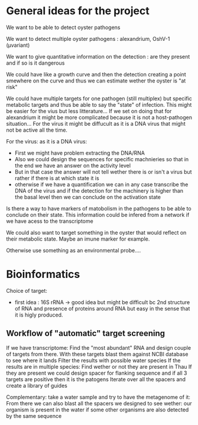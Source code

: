 # General ideas for the project
We want to be able to detect oyster pathogens

We want to detect multiple oyster pathogens : alexandrium, OshV-1 (µvariant)

We want to give quantitative information on the detection : are they present and if so is it dangerous

We could have like a growth curve and then the detection creating a point smewhere on the curve and thus we can estimate wether the oyster is "at risk" 

We could have multiple targets for one pathogen (still multiplex) but specific metabolic targets and thus be able to say the "state" of infection. This might be easier for the vius but less litterature...
If we set on doing that for alexandrium it might be more complicated because it is not a host-pathogen situation...
For the virus it might be diffucult as it is a DNA virus that might not be active all the time. 

For the virus: as it is a DNA virus:
- First we might have problem extracting the DNA/RNA
- Also we could design the sequences for specific machnieries so that in the end we have an answer on the activity level 
- But in that case the answer will not tell wether there is or isn't a virus but rather if there is at which state it is
- otherwise if we have a quantification we can in any case transcribe the DNA of the virus and if the detection for the machinery is higher than the basal level then we can conclude on the activation state

Is there a way to have markers of matobolism in the pathogens to be able to conclude on their state.
This information could be infered from a network if we have acess to the transcriptome 

We could also want to target something in the oyster that would reflect on their metabolic state. Maybe an imune marker for example.

Otherwise use something as an environmental probe....

# Bioinformatics
Choice of target:
- first idea : 16S rRNA -> good idea but might be difficult bc 2nd structure of RNA and presence of proteins around RNA but easy in the sense that it is higly produced.

## Workflow of "automatic" target screening
If we have transcriptome:
	Find the "most abundant" RNA and design couple of targets from there.
	With these targets blast them against NCBI database to see where it lands
	Filter the results with possible water species
	If the results are in multiple species:
		Find wether or not they are present in Thau
		If they are present we could design spacer for flanking sequence and if all 3 targets are positive then it is the patogens
	Iterate over all the spacers and create a library of guides

Complementary: take a water sample and try to have the metagenome of it:
	From there we can also blast all the spacers we designed to see wether:
		our organism is present in the water
		if some other organisms are also detected by the same sequence 



